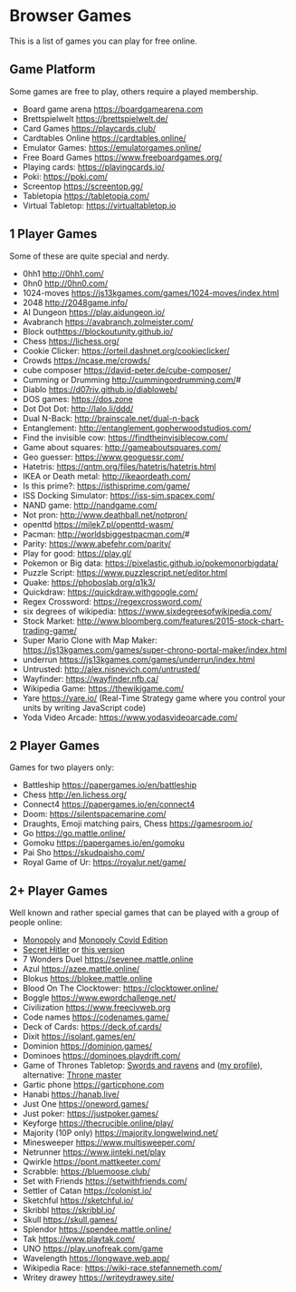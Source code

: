 # Browser Games

This is a list of games you can play for free online.

## Game Platform

Some games are free to play, others require a played membership.

- Board game arena <https://boardgamearena.com>
- Brettspielwelt <https://brettspielwelt.de/>
- Card Games <https://playcards.club/>
- Cardtables Online <https://cardtables.online/>
- Emulator Games: <https://emulatorgames.online/>
- Free Board Games <https://www.freeboardgames.org/>
- Playing cards: <https://playingcards.io/>
- Poki: <https://poki.com/>
- Screentop <https://screentop.gg/>
- Tabletopia <https://tabletopia.com/>
- Virtual Tabletop: <https://virtualtabletop.io>

## 1 Player Games

Some of these are quite special and nerdy.

- 0hh1 <http://0hh1.com/>
- 0hn0 <http://0hn0.com/>
- 1024-moves <https://js13kgames.com/games/1024-moves/index.html>
- 2048 <http://2048game.info/>
- AI Dungeon <https://play.aidungeon.io/>
- Avabranch <https://avabranch.zolmeister.com/>
- Block out<https://blockoutunity.github.io/>
- Chess <https://lichess.org/>
- Cookie Clicker: <https://orteil.dashnet.org/cookieclicker/>
- Crowds <https://ncase.me/crowds/>
- cube composer <https://david-peter.de/cube-composer/>
- Cumming or Drumming <http://cummingordrumming.com/>#
- Diablo <https://d07riv.github.io/diabloweb/>
- DOS games: <https://dos.zone>
- Dot Dot Dot: <http://lalo.li/ddd/>
- Dual N-Back: <http://brainscale.net/dual-n-back>
- Entanglement: <http://entanglement.gopherwoodstudios.com/>
- Find the invisible cow: <https://findtheinvisiblecow.com/>
- Game about squares: <http://gameaboutsquares.com/>
- Geo guesser: <https://www.geoguessr.com/>
- Hatetris: <https://qntm.org/files/hatetris/hatetris.html>
- IKEA or Death metal: <http://ikeaordeath.com/>
- Is this prime?: <https://isthisprime.com/game/>
- ISS Docking Simulator: <https://iss-sim.spacex.com/>
- NAND game: <http://nandgame.com/>
- Not pron: <http://www.deathball.net/notpron/>
- openttd <https://milek7.pl/openttd-wasm/>
- Pacman: <http://worldsbiggestpacman.com/>#
- Parity: <https://www.abefehr.com/parity/>
- Play for good: <https://play.gl/>
- Pokemon or Big data: <https://pixelastic.github.io/pokemonorbigdata/>
- Puzzle Script: <https://www.puzzlescript.net/editor.html>
- Quake: <https://phoboslab.org/q1k3/>
- Quickdraw: <https://quickdraw.withgoogle.com/>
- Regex Crossword: <https://regexcrossword.com/>
- six degrees of wikipedia: <https://www.sixdegreesofwikipedia.com/>
- Stock Market: <http://www.bloomberg.com/features/2015-stock-chart-trading-game/>
- Super Mario Clone with Map Maker: <https://js13kgames.com/games/super-chrono-portal-maker/index.html>
- underrun <https://js13kgames.com/games/underrun/index.html>
- Untrusted: <http://alex.nisnevich.com/untrusted/>
- Wayfinder: <https://wayfinder.nfb.ca/>
- Wikipedia Game: <https://thewikigame.com/>
- Yare <https://yare.io/> (Real-Time Strategy game where you control your units by writing JavaScript code)
- Yoda Video Arcade: <https://www.yodasvideoarcade.com/>

## 2 Player Games

Games for two players only:

- Battleship <https://papergames.io/en/battleship>
- Chess <http://en.lichess.org/>
- Connect4 <https://papergames.io/en/connect4>
- Doom: <https://silentspacemarine.com/>
- Draughts, Emoji matching pairs, Chess <https://gamesroom.io/>
- Go <https://go.mattle.online/>
- Gomoku <https://papergames.io/en/gomoku>
- Pai Sho <https://skudpaisho.com/>
- Royal Game of Ur: <https://royalur.net/game/>

## 2+ Player Games

Well known and rather special games that can be played with a group of people online:

- [Monopoly](https://www.webopoly.org/) and [Monopoly Covid Edition](https://www.covidopoly.io/)
- [Secret Hitler](https://netgames.io/games/secret-hitler/) or [this version](https://private.secrethitler.io/)
- 7 Wonders Duel <https://sevenee.mattle.online>
- Azul <https://azee.mattle.online/>
- Blokus <https://blokee.mattle.online>
- Blood On The Clocktower: <https://clocktower.online/>
- Boggle <https://www.ewordchallenge.net/>
- Civilization <https://www.freecivweb.org>
- Code names <https://codenames.game/>
- Deck of Cards: <https://deck.of.cards/>
- Dixit <https://isolant.games/en/>
- Dominion <https://dominion.games/>
- Dominoes <https://dominoes.playdrift.com/>
- Game of Thrones Tabletop: [Swords and ravens](https://swordsandravens.net/) and ([my profile](https://swordsandravens.net/user/2975df79-bd76-47e8-a740-518bb4bd0d47)), alternative: [Throne master](https://www.thronemaster.net)
- Gartic phone <https://garticphone.com>
- Hanabi <https://hanab.live/>
- Just One <https://oneword.games/>
- Just poker: <https://justpoker.games/>
- Keyforge <https://thecrucible.online/play/>
- Majority (10P only) <https://majority.longwelwind.net/>
- Minesweeper <https://www.multisweeper.com/>
- Netrunner <https://www.jinteki.net/play>
- Qwirkle <https://pont.mattkeeter.com/>
- Scrabble: <https://bluemoose.club/>
- Set with Friends <https://setwithfriends.com/>
- Settler of Catan <https://colonist.io/>
- Sketchful <https://sketchful.io/>
- Skribbl <https://skribbl.io/>
- Skull <https://skull.games/>
- Splendor <https://spendee.mattle.online/>
- Tak <https://www.playtak.com/>
- UNO <https://play.unofreak.com/game>
- Wavelength <https://longwave.web.app/>
- Wikipedia Race: <https://wiki-race.stefannemeth.com/>
- Writey drawey <https://writeydrawey.site/>
